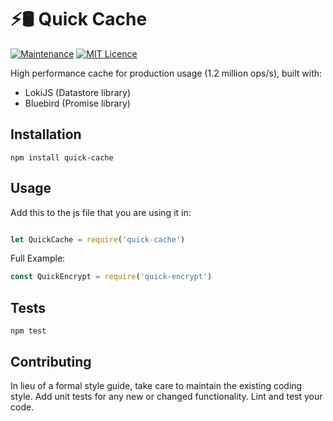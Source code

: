 # ⚡️🛢 Quick Cache

[![Maintenance](https://img.shields.io/badge/Maintained%3F-yes-green.svg)](https://github.com/joshuaquek/QuickCache/graphs/commit-activity)
[![MIT Licence](https://badges.frapsoft.com/os/mit/mit.svg?v=103)](https://opensource.org/licenses/mit-license.php)

High performance cache for production usage (1.2 million ops/s), built with:
* LokiJS (Datastore library)
* Bluebird (Promise library)

## Installation

  `npm install quick-cache`

## Usage

Add this to the js file that you are using it in:

```javascript

let QuickCache = require('quick-cache')

```

Full Example:

```javascript
const QuickEncrypt = require('quick-encrypt')


```

## Tests

  `npm test`

## Contributing

In lieu of a formal style guide, take care to maintain the existing coding style. Add unit tests for any new or changed functionality. Lint and test your code.